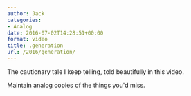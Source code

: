 ```yaml
---
author: Jack
categories:
- Analog
date: 2016-07-02T14:28:51+00:00
format: video
title: .generation
url: /2016/generation/
---
```


<div class="embed-vimeo" style="text-align: center;">
</div>

The cautionary tale I keep telling, told beautifully in this video.

Maintain analog copies of the things you'd miss.